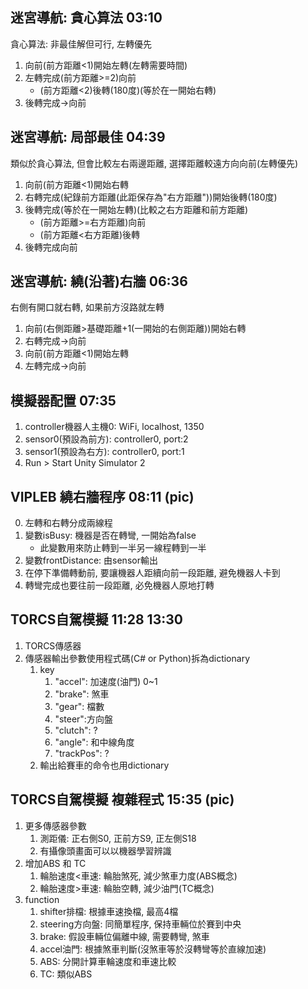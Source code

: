 ## 迷宮導航: 貪心算法 03:10
貪心算法: 非最佳解但可行, 左轉優先
1. 向前(前方距離<1)開始左轉(左轉需要時間)
2. 左轉完成(前方距離>=2)向前
    - (前方距離<2)後轉(180度)(等於在一開始右轉)
3. 後轉完成->向前

## 迷宮導航: 局部最佳 04:39
類似於貪心算法, 但會比較左右兩邊距離, 選擇距離較遠方向向前(左轉優先)
1. 向前(前方距離<1)開始右轉
2. 右轉完成(紀錄前方距離(此距保存為"右方距離"))開始後轉(180度)
3. 後轉完成(等於在一開始左轉)(比較之右方距離和前方距離)
    - (前方距離>=右方距離)向前
    - (前方距離<右方距離)後轉
4. 後轉完成向前

## 迷宮導航: 繞(沿著)右牆 06:36
右側有開口就右轉, 如果前方沒路就左轉
1. 向前(右側距離>基礎距離+1(一開始的右側距離))開始右轉
2. 右轉完成->向前
3. 向前(前方距離<1)開始左轉
4. 左轉完成->向前

## 模擬器配置 07:35
1. controller機器人主機0: WiFi, localhost, 1350
2. sensor0(預設為前方): controller0, port:2
3. sensor1(預設為右方): controller0, port:1
4. Run > Start Unity Simulator 2

## VIPLEB 繞右牆程序 08:11 (pic)
0. 左轉和右轉分成兩線程
1. 變數isBusy: 機器是否在轉彎, 一開始為false
    - 此變數用來防止轉到一半另一線程轉到一半
2. 變數frontDistance: 由sensor輸出
3. 在停下準備轉動前, 要讓機器人距續向前一段距離, 避免機器人卡到
4. 轉彎完成也要往前一段距離, 必免機器人原地打轉

## TORCS自駕模擬 11:28 13:30
1. TORCS傳感器
2. 傳感器輸出參數使用程式碼(C# or Python)拆為dictionary
    1. key
        1. "accel": 加速度(油門) 0~1
        2. "brake": 煞車
        3. "gear": 檔數
        4. "steer":方向盤
        5. "clutch": ?
        6. "angle": 和中線角度
        7. "trackPos": ?
    2. 輸出給賽車的命令也用dictionary


## TORCS自駕模擬 複雜程式 15:35 (pic)
1. 更多傳感器參數
    1. 測距儀: 正右側S0, 正前方S9, 正左側S18
    2. 有攝像頭畫面可以以機器學習辨識
2. 增加ABS 和 TC
    1. 輪胎速度<車速: 輪胎煞死, 減少煞車力度(ABS概念)
    2. 輪胎速度>車速: 輪胎空轉, 減少油門(TC概念)
3. function
    1. shifter排檔: 根據車速換檔, 最高4檔
    2. steering方向盤: 同簡單程序, 保持車輛位於賽到中央
    3. brake: 假設車輛位偏離中線, 需要轉彎, 煞車
    4. accel油門: 根據煞車判斷(沒煞車等於沒轉彎等於直線加速)
    5. ABS: 分開計算車輪速度和車速比較
    6. TC: 類似ABS 